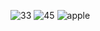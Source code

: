 ![33](https://github.com/JaveriaShoaib925/javeria.xml1/assets/154437517/658b392f-953f-45df-a6f7-608d88a77359)
![45](https://github.com/JaveriaShoaib925/javeria.xml1/assets/154437517/5b5d1b7f-b241-496b-9433-a95061bd18b9)
![apple](https://github.com/JaveriaShoaib925/javeria.xml1/assets/154437517/afe26888-7e00-4338-a426-eb311745cc18)

